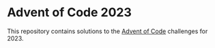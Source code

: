 # Advent of Code 2023

This repository contains solutions to the [Advent of Code](https://adventofcode.com/2023/about) challenges for 2023.
